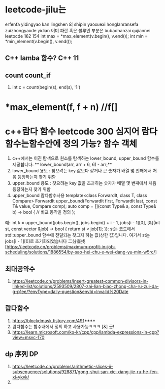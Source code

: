 # leetcode-jilu는
erfenfa yidingyao kan lingshen 의 shipin yaoxuexi honglanransefa zuizhongyaode yidian 이미 파란 혹은 불루인 부분은 bubaohanzai qujiannei leetocde 162 154
int max = *max_element(v.begin(), v.end());
int min = *min_element(v.begin(), v.end());

## C++ lamba 함수? C++ 11

## count count_if
1. int c = count(begin(s), end(s), '1')

# *max_element(f, f + n) //f[]

# c++람다 함수 leetcode 300 심지어 람다 함수는함수안에 정의 가능? 함수 객체 
1. c++에서는 이진 탐색으로 원소를 탐색하는 lower_bound, upper_bound 함수를 제공합니다. ** lower_bound(arr, arr + 6, 6) - arr;**
2. lower_bound
용도 : 찾으려는 key 값보다 같거나 큰 숫자가 배열 몇 번째에서 처음 등장하는지 찾기 위함
3. upper_bound
용도 : 찾으려는 key 값을 초과하는 숫자가 배열 몇 번째에서 처음 등장하는지 찾기 위함
4. upper_bound 람다함수사용
template<class ForwardIt, class T, class Compare>
ForwardIt upper_bound(ForwardIt first, ForwardIt last, const T& value, Compare comp);
auto comp = [](const Type& a, const Type& b) -> bool {
    // 비교 동작을 정의
};

예: int k = upper_bound(jobs.begin(), jobs.begin() + i - 1, jobs[i - 1][0], [&](int st, const vector<int> &job) -> bool {
    return st < job[1];
});
st는 코드에서 std::upper_bound 함수에 전달되는 찾고자 하는 값(상한 값)입니다. 여기서 st는 jobs[i - 1][0]로 초기화되었습니다
二分查找[https://leetcode.cn/problems/maximum-profit-in-job-scheduling/solutions/1886554/by-sao-hei-chu-e-wei-dang-yu-min-w5rc/]

## 최대공약수
1. https://leetcode.cn/problems/insert-greatest-common-divisors-in-linked-list/solutions/2593509/2807-zai-lian-biao-zhong-cha-ru-zui-da-g-p1ee/?envType=daily-question&envId=Invalid%20Date

## 람다함수
1. https://blockdmask.tistory.com/491****
2. 람다함수는 함수내에서 정의 하고 사용가능ㅋㅋㅋ [&] 굿!
3. https://learn.microsoft.com/ko-kr/cpp/cpp/lambda-expressions-in-cpp?view=msvc-170

## dp 序列 DP
1. https://leetcode.cn/problems/arithmetic-slices-ii-subsequence/solutions/928871/gong-shui-san-xie-xiang-jie-ru-he-fen-xi-ykvk/
2. 
